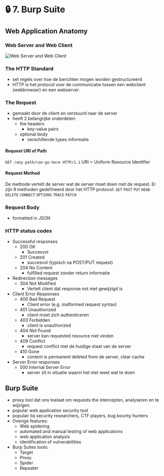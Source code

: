 # 🔒 7. Burp Suite

## Web Application Anatomy
### Web Server and Web Client
![Web Server and Web Client](https://cdn.hackernoon.com/images/jot3yv6.jpg)

### The HTTP Standard
- set regels over hoe de berichten mogen worden gestructureerd
- HTTP is het protocol voor de communicatie tussen een webclient (webbrowser) en een webserver.

### The Request
- gemaakt door de client en verstuurd naar de server
- heeft 2 belangrijke onderdelen:
  - the headers
    - key-value pairs
  - optional body
    - verschillende types informatie

#### Request URI of Path
`GET /any-path/can-go-here HTTP/1.1`
URI = Uniform Resource Identifier

#### Request Method
De methode vertelt de server wat de server moet doen met de request. Er zijn 9 methoden gedefineerd door het HTTP protocol:
`GET` `POST` `PUT` `HEAD` `DELETE` `CONNECT` `OPTIONS` `TRACE` `PATCH`

### Request Body
- formatted in JSON

### HTTP status codes
- Successful responses
  - 200 OK
    - Succesvol
  - 201 Created
    - succesvol (typisch na POST/PUT request)
  - 204 No Content
    - fulfilled request zonder return informatie
- Redirection messages
  - 304 Not Modified
    - Vertelt client dat response not niet gewijzigd is
- Client Error Responses
  - 400 Bad Request
    - Client error (e.g. malformed request syntax)
  - 401 Unauthorized
    - client moet zich authenticeren
  - 403 Forbidden
    - client is unauthorized
  - 404 Not Found
    - server kan requested resource niet vinden
  - 409 Conflict
    - request conflict met de huidige staat van de server
  - 410 Gone
    - content is permanent deleted from de server, clear cache
- Server Error responses
    - 500 Internal Server Error
      - server zit in situatie waarin het niet weet wat te doen 

## Burp Suite
- proxy tool dat ons toelaat om requests the intercepten, analyseren en te wijzigen.
- popular web application security tool
- populair bij security researchers, CTF players, bug bounty hunters
- Overige features:
  - Web spidering
  - automated and manual testing of web applications
  - web application analysis
  - identification of vulnerabilities
- Burp Suites tools:
  - Target
  - Proxy
  - Spider
  - Repeater

